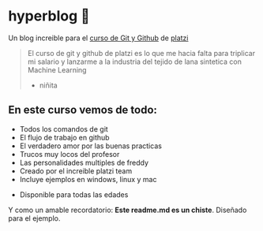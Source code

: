 # hyperblog 💚

Un blog increible para el [curso de Git y Github](https://platzi.com/cursos/git-github/ "curso de Git y Github") de [platzi](https://platzi.com/'platzi')

> El curso de git y github de platzi es lo que me hacia falta para triplicar mi salario y lanzarme a la industria del tejido de lana sintetica con Machine Learning
>
> - niñita

## En este curso vemos de todo:

- Todos los comandos de git
- El flujo de trabajo en github
- El verdadero amor por las buenas practicas
- Trucos muy locos del profesor
- Las personalidades multiples de freddy
- Creado por el increible platzi team
- Incluye ejemplos en windows, linux y mac

* Disponible para todas las edades

Y como un amable recordatorio: **Este readme.md es un chiste**. Diseñado para el ejemplo.

